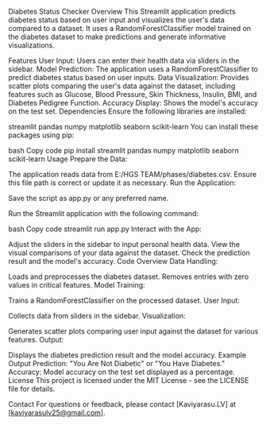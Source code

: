 Diabetes Status Checker
Overview
This Streamlit application predicts diabetes status based on user input and visualizes the user's data compared to a dataset. It uses a RandomForestClassifier model trained on the diabetes dataset to make predictions and generate informative visualizations.

Features
User Input: Users can enter their health data via sliders in the sidebar.
Model Prediction: The application uses a RandomForestClassifier to predict diabetes status based on user inputs.
Data Visualization: Provides scatter plots comparing the user's data against the dataset, including features such as Glucose, Blood Pressure, Skin Thickness, Insulin, BMI, and Diabetes Pedigree Function.
Accuracy Display: Shows the model's accuracy on the test set.
Dependencies
Ensure the following libraries are installed:

streamlit
pandas
numpy
matplotlib
seaborn
scikit-learn
You can install these packages using pip:

bash
Copy code
pip install streamlit pandas numpy matplotlib seaborn scikit-learn
Usage
Prepare the Data:

The application reads data from E:/HGS TEAM/phases/diabetes.csv. Ensure this file path is correct or update it as necessary.
Run the Application:

Save the script as app.py or any preferred name.

Run the Streamlit application with the following command:

bash
Copy code
streamlit run app.py
Interact with the App:

Adjust the sliders in the sidebar to input personal health data.
View the visual comparisons of your data against the dataset.
Check the prediction result and the model's accuracy.
Code Overview
Data Handling:

Loads and preprocesses the diabetes dataset.
Removes entries with zero values in critical features.
Model Training:

Trains a RandomForestClassifier on the processed dataset.
User Input:

Collects data from sliders in the sidebar.
Visualization:

Generates scatter plots comparing user input against the dataset for various features.
Output:

Displays the diabetes prediction result and the model accuracy.
Example Output
Prediction: "You Are Not Diabetic" or "You Have Diabetes."
Accuracy: Model accuracy on the test set displayed as a percentage.
License
This project is licensed under the MIT License - see the LICENSE file for details.

Contact
For questions or feedback, please contact [Kaviyarasu.LV] at [kaviyarasulv25@gmail.com].
